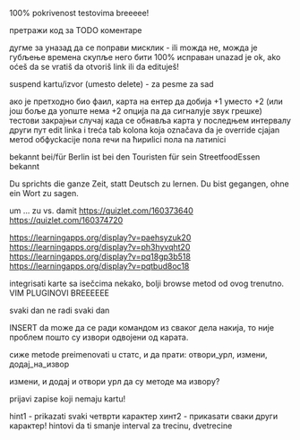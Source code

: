 100% pokrivenost testovima breeeee!


претражи код за TODO коментаре

дугме за уназад да се поправи мисклик - ili moжда не, можда је губљење времена скупље него бити 100% исправан
unazad je ok, ako oćeš da se vratiš da otvoriš link ili da edituješ!

suspend kartu/izvor (umesto delete) - za pesme za sad

ако је претходно био фаил, карта на ентер да добија +1 уместо +2 (или још боље да уопште нема +2 опција па да сигналује звук грешке)
тестови закрајњи случај када се обнавља карта у последњем интервалу други пут
edit linka i treća tab kolona koja označava da je override
сјаjan метod обфусkacije пола reчи na ћириlici пола na латиnici

bekannt bei/für
Berlin ist bei den Touristen für sein StreetfoodEssen bekannt

Du sprichts die ganze Zeit, statt Deutsch zu lernen.
Du bist gegangen, ohne ein Wort zu sagen.

um ... zu     vs.       damit
https://quizlet.com/160373640
https://quizlet.com/160374720


https://learningapps.org/display?v=paehsyzuk20
https://learningapps.org/display?v=ph3hyvqht20
https://learningapps.org/display?v=pq18gp3b518
https://learningapps.org/display?v=pqtbud8oc18

integrisati karte sa isečcima nekako, bolji browse metod od ovog trenutno.
VIM PLUGINOVI BREEEEEE


svaki dan ne radi svaki dan

INSERT da moже да се ради командом из сваког дела накија, то није проблем пошто су извори одвојени од карата.


сиже metode preimenovati u статс, и да прати: отвори_урл, измени, додај_на_извор


измени, и додај и отвори урл да су методе ма извору?

prijavi zapise koji nemaju kartu!


hint1 - prikazati svaki четврти карактер
хинт2 - прикаѕати сваки други карактер!
hintovi da ti smanje interval za trecinu, dvetrecine
